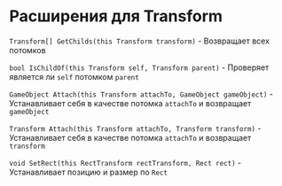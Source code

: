 ﻿# Расширения для Transform

`Transform[] GetChilds(this Transform transform)` - Возвращает всех потомков

`bool IsChildOf(this Transform self, Transform parent)` - Проверяет является ли `self` потомком `parent`

`GameObject Attach(this Transform attachTo, GameObject gameObject)` - Устанавливает себя в качестве потомка `attachTo` и возвращает `gameObject`

`Transform Attach(this Transform attachTo, Transform transform)` - Устанавливает себя в качестве потомка `attachTo` и возвращает `transform`

`void SetRect(this RectTransform rectTransform, Rect rect)` -  Устанавливает позицию и размер по `Rect`